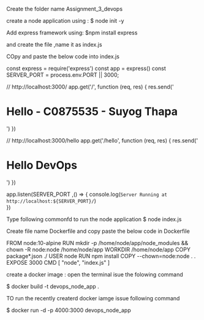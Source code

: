 Create the folder name 
Assignment_3_devops


create a node application using :
$ node init -y

Add express framework using:
$npm install express

and create the file ,name it as index.js

COpy and paste the below code into index.js

const express = require('express')
const app = express()
const SERVER_PORT = process.env.PORT || 3000;

// http://localhost:3000/
app.get('/', function (req, res) {
  res.send('<h1>Hello - C0875535 - Suyog Thapa</h1>')
})

// http://localhost:3000/hello
app.get('/hello', function (req, res) {
    res.send('<h1>Hello DevOps</h1>')
  })

app.listen(SERVER_PORT ,() => {
	console.log(`Server Running at http://localhost:${SERVER_PORT}/`)	
}) 

Type following commonfd to run the node application
$ node index.js


Create  file name Dockerfile
and copy paste the below code in Dockerfile


FROM node:10-alpine
RUN mkdir -p /home/node/app/node_modules && chown -R node:node /home/node/app
WORKDIR /home/node/app
COPY package*.json ./
USER node
RUN npm install
COPY --chown=node:node . .
EXPOSE 3000
CMD [ "node", "index.js" ]

create a docker image : open  the terminal isue the folowing command

$ docker build -t devops_node_app .

TO run the recently createrd docker iamge issue following command

$ docker run -d -p 4000:3000 devops_node_app



